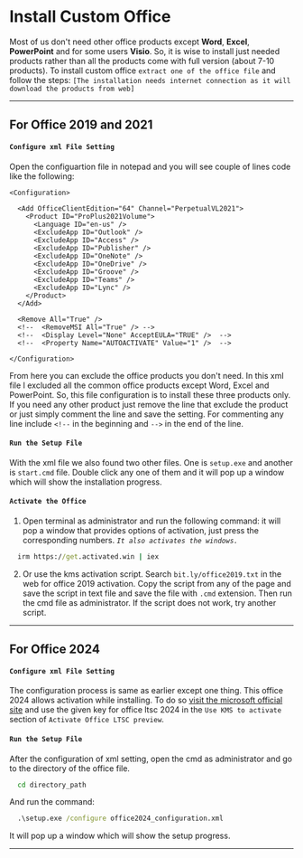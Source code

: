 # Install Custom Office
Most of us don't need other office products except **Word**, **Excel**, **PowerPoint** and for some users **Visio**. So, it is wise to install just needed products rather than all the products come with full version (about 7-10 products). To install custom office `extract one of the office file` and follow the steps:
`[The installation needs internet connection as it will download the products from web]`

---

## **For Office 2019 and 2021**
#### **`Configure xml File Setting`**
Open the configuartion file in notepad and you will see couple of lines code like the following:
```
<Configuration>

  <Add OfficeClientEdition="64" Channel="PerpetualVL2021">
    <Product ID="ProPlus2021Volume">
      <Language ID="en-us" />
      <ExcludeApp ID="Outlook" />
      <ExcludeApp ID="Access" />
      <ExcludeApp ID="Publisher" />
      <ExcludeApp ID="OneNote" />
      <ExcludeApp ID="OneDrive" />
      <ExcludeApp ID="Groove" />
      <ExcludeApp ID="Teams" />
      <ExcludeApp ID="Lync" />
    </Product>
  </Add>

  <Remove All="True" />
  <!--  <RemoveMSI All="True" /> -->
  <!--  <Display Level="None" AcceptEULA="TRUE" />  -->
  <!--  <Property Name="AUTOACTIVATE" Value="1" />  -->

</Configuration>
```
From here you can exclude the office products you don't need. In this xml file I excluded all the common office products except Word, Excel and PowerPoint. So, this file configuration is to install these three products only. If you need any other product just remove the line that exclude the product or just simply comment the line and save the setting. For commenting any line include `<!--` in the beginning and `-->` in the end of the line.

#### **`Run the Setup File`**
With the xml file we also found two other files. One is `setup.exe` and another is `start.cmd` file. Double click any one of them and it will pop up a window which will show the installation progress.

#### **`Activate the Office`**
1. Open terminal as administrator and run the following command: it will pop a window that provides options of activation, just press the corresponding numbers. *`It also activates the windows.`*
  ```cmd
    irm https://get.activated.win | iex
  ```
2. Or use the kms activation script. Search `bit.ly/office2019.txt` in the web for office 2019 activation. Copy the script from any of the page and save the script in text file and save the file with `.cmd` extension. Then run the cmd file as administrator. If the script does not work, try another script.

---

## **For Office 2024**
#### **`Configure xml File Setting`**
The configuration process is same as earlier except one thing. This office 2024 allows activation while installing. To do so [visit the microsoft official site](https://learn.microsoft.com/en-us/office/ltsc/preview/install-ltsc-preview) and use the given key for office ltsc 2024 in the `Use KMS to activate` section of `Activate Office LTSC preview`.
#### **`Run the Setup File`**
After the configuration of xml setting, open the cmd as administrator and go to the directory of the office file.
  ```cmd
    cd directory_path
  ```
And run the command:
  ```cmd
    .\setup.exe /configure office2024_configuration.xml
  ```
It will pop up a window which will show the setup progress.

---